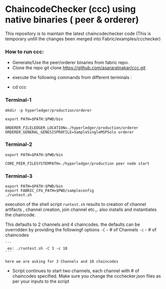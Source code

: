 # ChaincodeChecker (ccc) using native binaries ( peer & orderer)

This repository is to maintain the latest chaincodechecker code (This is temporary untill the changes been merged into Fabric/examples/ccchecker)

### How to run ccc:

* Generate/Use the peer/orderer binaries from fabric repo. 
* Clone the repo 
  git clone https://github.com/asararatnakar/ccc.git

- execute the following commands from different terminals :
* cd ccc

### Terminal-1

```
mkdir -p hyperledger/production/orderer

export PATH=$PATH:$PWD/bin

ORDERER_FILELEDGER_LOCATION=./hyperledger/production/orderer ORDERER_GENERAL_GENESISPROFILE=SampleSingleMSPSolo orderer
```

### Terminal-2

```
export PATH=$PATH:$PWD/bin

CORE_PEER_FILESYSTEMPATH=./hyperledger/production peer node start

```

### Terminal-3

```
export PATH=$PATH:$PWD/bin
export FABRIC_CFG_PATH=$PWD/sampleconfig
./runtest.sh
```
 execution of the shell script `runtest.sh` results to creation of channel artifacts , channel creation,  join channel etc.,. 
  also installs and instantiates the chaincode.

 This defaults to 2 channels and 4 chaincodes. the defaults can be overridden by providing the followingf options 
  ` -C `  - # of Channels
  ` -c `  - # of chaincodes

	```
	 ex: ./runtest.sh -C 3 -c 10
	```

	here we are asking for 3 Channels and 10 chaincodes

* Script continues to start two channels, each channel with # of chaincodes specified.
  Make sure you change the ccchecker<N>.json files as per your inputs to the script



